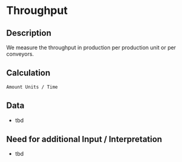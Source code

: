 # Throughput

## Description
We measure the throughput in production per production unit or per conveyors.

## Calculation
`Amount Units / Time`

## Data
* tbd

## Need for additional Input / Interpretation
* tbd
